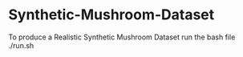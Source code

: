 # Synthetic-Mushroom-Dataset

To produce a Realistic Synthetic Mushroom Dataset run the bash file ./run.sh
